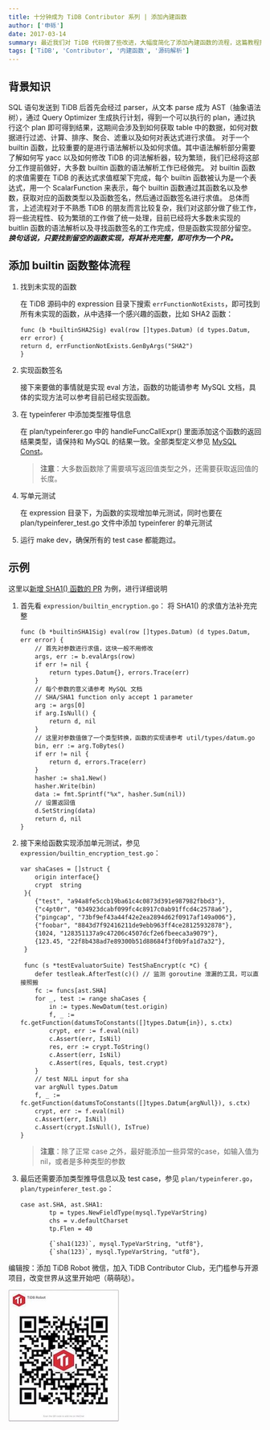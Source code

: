 ```yaml
---
title: 十分钟成为 TiDB Contributor 系列 | 添加內建函数
author: ['申砾']
date: 2017-03-14
summary: 最近我们对 TiDB 代码做了些改进，大幅度简化了添加內建函数的流程，这篇教程描述如何为 TiDB 新增 builtin 函数。首先介绍一些必需的背景知识，然后介绍增加 builtin 函数的流程，最后会以一个函数作为示例。
tags: ['TiDB', 'Contributor', '内建函数', '源码解析']
---
```



## **背景知识**

SQL 语句发送到 TiDB 后首先会经过 parser，从文本 parse 成为 AST（抽象语法树），通过 Query Optimizer 生成执行计划，得到一个可以执行的 plan，通过执行这个 plan 即可得到结果，这期间会涉及到如何获取 table 中的数据，如何对数据进行过滤、计算、排序、聚合、滤重以及如何对表达式进行求值。
对于一个 builtin 函数，比较重要的是进行语法解析以及如何求值。其中语法解析部分需要了解如何写 yacc 以及如何修改 TiDB 的词法解析器，较为繁琐，我们已经将这部分工作提前做好，大多数 builtin 函数的语法解析工作已经做完。
对 builtin 函数的求值需要在 TiDB 的表达式求值框架下完成，每个 builtin 函数被认为是一个表达式，用一个 ScalarFunction 来表示，每个 builtin 函数通过其函数名以及参数，获取对应的函数类型以及函数签名，然后通过函数签名进行求值。
总体而言，上述流程对于不熟悉 TiDB 的朋友而言比较复杂，我们对这部分做了些工作，将一些流程性、较为繁琐的工作做了统一处理，目前已经将大多数未实现的 buitlin 函数的语法解析以及寻找函数签名的工作完成，但是函数实现部分留空。***换句话说，只要找到留空的函数实现，将其补充完整，即可作为一个 PR。***

## **添加 builtin 函数整体流程**

1. 找到未实现的函数

    在 TiDB 源码中的 expression 目录下搜索 `errFunctionNotExists`，即可找到所有未实现的函数，从中选择一个感兴趣的函数，比如 SHA2 函数：

    ```
    func (b *builtinSHA2Sig) eval(row []types.Datum) (d types.Datum, err error) {
    return d, errFunctionNotExists.GenByArgs("SHA2")
    }
    ```

2. 实现函数签名

    接下来要做的事情就是实现 eval 方法，函数的功能请参考 MySQL 文档，具体的实现方法可以参考目前已经实现函数。

3. 在 typeinferer 中添加类型推导信息

    在 plan/typeinferer.go 中的 handleFuncCallExpr() 里面添加这个函数的返回结果类型，请保持和 MySQL 的结果一致。全部类型定义参见 [MySQL Const](https://github.com/pingcap/tidb/blob/master/mysql/type.go#L17)。

    > **注意**：大多数函数除了需要填写返回值类型之外，还需要获取返回值的长度。

4. 写单元测试

    在 expression 目录下，为函数的实现增加单元测试，同时也要在 plan/typeinferer_test.go 文件中添加 typeinferer 的单元测试

5. 运行 make dev，确保所有的 test case 都能跑过。

## **示例**

这里以[新增 SHA1() 函数的 PR](https://github.com/pingcap/tidb/pull/2781/files) 为例，进行详细说明

1. 首先看 `expression/builtin_encryption.go`：
将 SHA1() 的求值方法补充完整

    ```
    func (b *builtinSHA1Sig) eval(row []types.Datum) (d types.Datum, err error) {
        // 首先对参数进行求值，这块一般不用修改
        args, err := b.evalArgs(row)
        if err != nil {
            return types.Datum{}, errors.Trace(err)
        }
        // 每个参数的意义请参考 MySQL 文档
        // SHA/SHA1 function only accept 1 parameter
        arg := args[0]
        if arg.IsNull() {
            return d, nil
        }
        // 这里对参数值做了一个类型转换，函数的实现请参考 util/types/datum.go
        bin, err := arg.ToBytes()
        if err != nil {
            return d, errors.Trace(err)
        }
        hasher := sha1.New()
        hasher.Write(bin)
        data := fmt.Sprintf("%x", hasher.Sum(nil))
        // 设置返回值
        d.SetString(data)
        return d, nil
    }
    ```

2. 接下来给函数实现添加单元测试，参见 `expression/builtin_encryption_test.go`：

    ```
    var shaCases = []struct {
        origin interface{}
        crypt  string
     }{
        {"test", "a94a8fe5ccb19ba61c4c0873d391e987982fbbd3"},
        {"c4pt0r", "034923dcabf099fc4c8917c0ab91ffcd4c2578a6"},
        {"pingcap", "73bf9ef43a44f42e2ea2894d62f0917af149a006"},
        {"foobar", "8843d7f92416211de9ebb963ff4ce28125932878"},
        {1024, "128351137a9c47206c4507dcf2e6fbeeca3a9079"},
        {123.45, "22f8b438ad7e89300b51d88684f3f0b9fa1d7a32"},
     }

     func (s *testEvaluatorSuite) TestShaEncrypt(c *C) {
        defer testleak.AfterTest(c)() // 监测 goroutine 泄漏的工具，可以直接照搬
        fc := funcs[ast.SHA]
        for _, test := range shaCases {
            in := types.NewDatum(test.origin)
            f, _ := fc.getFunction(datumsToConstants([]types.Datum{in}), s.ctx)
            crypt, err := f.eval(nil)
            c.Assert(err, IsNil)
            res, err := crypt.ToString()
            c.Assert(err, IsNil)
            c.Assert(res, Equals, test.crypt)
        }
        // test NULL input for sha
        var argNull types.Datum
        f, _ := fc.getFunction(datumsToConstants([]types.Datum{argNull}), s.ctx)
        crypt, err := f.eval(nil)
        c.Assert(err, IsNil)
        c.Assert(crypt.IsNull(), IsTrue)
    }
    ```
    
    > **注意**：除了正常 case 之外，最好能添加一些异常的case，如输入值为 nil，或者是多种类型的参数
    
3. 最后还需要添加类型推导信息以及 test case，参见 `plan/typeinferer.go`，`plan/typeinferer_test.go`：

    ```
    case ast.SHA, ast.SHA1:
            tp = types.NewFieldType(mysql.TypeVarString)
            chs = v.defaultCharset
            tp.Flen = 40
    ```
    
    ```
            {`sha1(123)`, mysql.TypeVarString, "utf8"},
            {`sha(123)`, mysql.TypeVarString, "utf8"},
    ```


编辑按：添加 TiDB Robot 微信，加入 TiDB Contributor Club，无门槛参与开源项目，改变世界从这里开始吧（萌萌哒）。

![](media/tidb-robot.jpg "tidb_rpbot")
